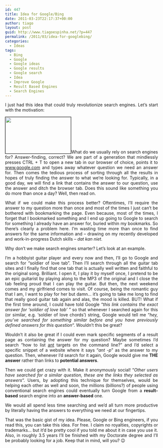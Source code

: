 ```yaml
---
id: 447
title: Idea for Google/Bing
date: 2011-03-23T22:17:37+00:00
author: tiago
layout: post
guid: http://www.tiagoespinha.net/?p=447
permalink: /2011/03/idea-for-googlebing/
categories:
  - Ideas
tags:
  - Bing
  - Google
  - Google ideas
  - Google results
  - Google search
  - Idea
  - Improve Google
  - Result Based Engines
  - Search Engines
---
```

<p style="text-align: justify;">
  I just had this idea that could truly revolutionize search engines. Let&#8217;s start with the motivation:
</p>

<p style="text-align: justify;">
  <a href="http://www.tiagoespinha.net/wp-content/uploads/2011/03/google_logo-copy1.jpg" rel="lightbox[447]" title="google_logo copy"><img class="alignright size-full wp-image-455" style="border: 1px solid black;" title="google_logo copy" src="http://www.tiagoespinha.net/wp-content/uploads/2011/03/google_logo-copy1.jpg" alt="" width="216" height="120" /></a>What do we usually rely on search engines for? Answer-finding, correct? We are part of a generation that mindlessly presses CTRL + T to open a new tab in our browser of choice, points it to <a href="http://www.google.com" target="_blank">www.google.com</a> and types away whatever question we need an answer for. Then comes the tedious process of sorting through all the results in hopes of truly finding the answer to what we&#8217;re looking for. Typically, in a good day, we will find a link that contains the answer to our question, use the answer and ditch the browser tab. Does this sound like something you do more than once a day? Well, then read on.
</p>

<p style="text-align: justify;">
  What if we could make this process better? Oftentimes, I&#8217;ll require the answer to my question more than once and most of the times I just can&#8217;t be bothered with bookmarking the page. Even because, most of the times, I forget that I bookmarked something and I end up going to Google to search for something I already have an answer for, buried within my bookmarks. So there&#8217;s clearly a problem here. I&#8217;m wasting time more than once to find answers for the same information and &#8211; drawing on my recently developed and work-in-progress Dutch skills &#8211; <em>dat kan niet</em>.<!--more-->
</p>

<p style="text-align: justify;">
  Why don&#8217;t we make search engines smarter? Let&#8217;s look at an example.
</p>

<p style="text-align: justify;">
  I&#8217;m a hobbyist guitar player and every now and then, I&#8217;ll go to Google and search for &#8220;soldier of love tab&#8221;. Then I&#8217;ll search through all the guitar tab sites and I finally find that one tab that is actually well written and faithful to the original song. Brilliant. I open it, I play it by myself once, I pretend to be an epic guitarist by playing along to the MP3 of the original and I close the tab feeling proud that I can play the guitar. But then, the next weekend comes and my girlfriend comes to visit. Of course, being the romantic guy that I am, I want to play for her but damn&#8230; it&#8217;s going to take me long to find that really good guitar tab again and alas, the mood is killed. BUT! What if the first time around, I could have told Google &#8220;<em>this link contains the exact answer for &#8216;soldier of love tab&#8217;</em> &#8221; so that whenever I searched again for this (or similar, e.g. &#8216;soldier of love chords&#8217;) string, Google would tell me &#8220;<em>hey, you&#8217;ve searched for something similar before and you have previously defined answers for this question</em>&#8220;. Wouldn&#8217;t this be great?
</p>

<p style="text-align: justify;">
  Wouldn&#8217;t it also be great if I could even mark specific segments of a result page as containing the answer for my question? Maybe sometimes I&#8217;d search &#8220;how to list <a href="http://ant.apache.org/" target="_blank">ant</a> targets on the command line?&#8221; and I&#8217;d select a specific snippet of a website where it says &#8220;<em>ant -p</em>&#8221; as the answer to my question. Then, whenever I&#8217;d search for it again, Google would give me <strong>THE answer</strong> rather than links to <strong>potential answers</strong>.
</p>

<p style="text-align: justify;">
  Then we could get crazy with it. Make it anonymously social! &#8220;<em>Other users have searched for a similar question, these are the links they selected as answers</em>&#8220;. Users, by adopting this technique for themselves, would be helping each other as well and soon, the millions (billions?) of people using conventional search engines could eventually turn Google from a <strong>result-based</strong> search engine into an <strong>answer-based</strong> one.
</p>

<p style="text-align: justify;">
  We would all spend less time searching and we&#8217;d all turn more productive by literally having the answers to everything we need at our fingertips.
</p>

<p style="text-align: justify;">
  That was the basic gist of my idea. Please, Google or Bing engineers, if you read this, you can take this idea. For free. I claim no royalties, copyrights or trademarks&#8230; but it&#8217;d be pretty cool if you told me about it in case you use it. Also, in roughly 3.5 years I&#8217;ll be finished with my Doctorate degree and I&#8217;ll be probably looking for a job. Keep that in mind, will you? 😉
</p>